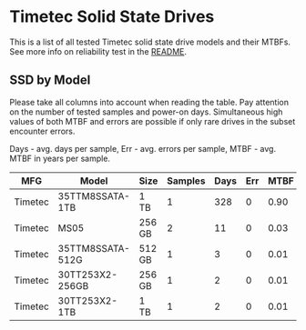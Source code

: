 Timetec Solid State Drives
==========================

This is a list of all tested Timetec solid state drive models and their MTBFs. See
more info on reliability test in the [README](https://github.com/linuxhw/SMART).

SSD by Model
------------

Please take all columns into account when reading the table. Pay attention on the
number of tested samples and power-on days. Simultaneous high values of both MTBF
and errors are possible if only rare drives in the subset encounter errors.

Days - avg. days per sample,
Err  - avg. errors per sample,
MTBF - avg. MTBF in years per sample.

| MFG       | Model              | Size   | Samples | Days  | Err   | MTBF |
|-----------|--------------------|--------|---------|-------|-------|------|
| Timetec   | 35TTM8SSATA-1TB    | 1 TB   | 1       | 328   | 0     | 0.90   |
| Timetec   | MS05               | 256 GB | 2       | 11    | 0     | 0.03   |
| Timetec   | 35TTM8SSATA-512G   | 512 GB | 1       | 3     | 0     | 0.01   |
| Timetec   | 30TT253X2-256GB    | 256 GB | 1       | 2     | 0     | 0.01   |
| Timetec   | 30TT253X2-1TB      | 1 TB   | 1       | 2     | 0     | 0.01   |
